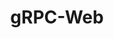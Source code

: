 ---
title: 'gRPC-Web'
name: 'gRPC-Web'

content_type: plugin

publisher: kong-inc
description: ''


products:
    - gateway

works_on:
    - on-prem
    - konnect

# topologies:
#    - hybrid
#    - db-less
#    - traditional

icon: grpc-web.png
---